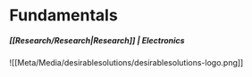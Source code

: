# Fundamentals
##### [[Research/Research|Research]] | Electronics 

![[Meta/Media/desirablesolutions/desirablesolutions-logo.png]]


